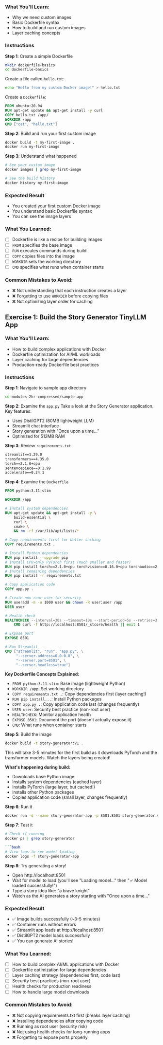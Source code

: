 ### What You'll Learn:
- Why we need custom images
- Basic Dockerfile syntax
- How to build and run custom images
- Layer caching concepts

### Instructions

**Step 1**: Create a simple Dockerfile
```bash
mkdir dockerfile-basics
cd dockerfile-basics
```

Create a file called `hello.txt`:
```bash
echo "Hello from my custom Docker image!" > hello.txt
```

Create a `Dockerfile`:
```dockerfile
FROM ubuntu:20.04
RUN apt-get update && apt-get install -y curl
COPY hello.txt /app/
WORKDIR /app
CMD ["cat", "hello.txt"]
```

**Step 2**: Build and run your first custom image
```bash
docker build -t my-first-image .
docker run my-first-image
```

**Step 3**: Understand what happened
```bash
# See your custom image
docker images | grep my-first-image

# See the build history
docker history my-first-image
```

### Expected Result
- You created your first custom Docker image
- You understand basic Dockerfile syntax
- You can see the image layers

### What You Learned:
- [ ] Dockerfile is like a recipe for building images
- [ ] `FROM` specifies the base image
- [ ] `RUN` executes commands during build
- [ ] `COPY` copies files into the image
- [ ] `WORKDIR` sets the working directory
- [ ] `CMD` specifies what runs when container starts

### Common Mistakes to Avoid:
- ❌ Not understanding that each instruction creates a layer
- ❌ Forgetting to use `WORKDIR` before copying files
- ❌ Not optimizing layer order for caching

## Exercise 1: Build the Story Generator TinyLLM App

### What You'll Learn:
- How to build complex applications with Docker
- Dockerfile optimization for AI/ML workloads
- Layer caching for large dependencies
- Production-ready Dockerfile best practices

### Instructions

**Step 1**: Navigate to sample app directory
```bash
cd modules-2hr-compressed/sample-app
```

**Step 2**: Examine the `app.py`
Take a look at the Story Generator application. Key features:
- Uses DistilGPT2 (80MB lightweight LLM)
- Streamlit chat interface
- Story generation with "Once upon a time..."
- Optimized for 512MB RAM

**Step 3**: Review `requirements.txt`
```txt
streamlit==1.29.0
transformers==4.35.0
torch==2.1.0+cpu
sentencepiece==0.1.99
accelerate==0.24.1
```

**Step 4**: Examine the `Dockerfile`
```dockerfile
FROM python:3.11-slim

WORKDIR /app

# Install system dependencies
RUN apt-get update && apt-get install -y \
    build-essential \
    curl \
    cmake \
    && rm -rf /var/lib/apt/lists/*

# Copy requirements first for better caching
COPY requirements.txt .

# Install Python dependencies
RUN pip install --upgrade pip
# Install CPU-only PyTorch first (much smaller and faster)
RUN pip install torch==2.1.0+cpu torchvision==0.16.0+cpu torchaudio==2.1.0+cpu --index-url https://download.pytorch.org/whl/cpu
# Install remaining dependencies
RUN pip install -r requirements.txt

# Copy application code
COPY app.py .

# Create non-root user for security
RUN useradd -m -u 1000 user && chown -R user:user /app
USER user

# Health check
HEALTHCHECK --interval=30s --timeout=10s --start-period=5s --retries=3 \
    CMD curl -f http://localhost:8501/_stcore/health || exit 1

# Expose port
EXPOSE 8501

# Run Streamlit
CMD ["streamlit", "run", "app.py", \
     "--server.address=0.0.0.0", \
     "--server.port=8501", \
     "--server.headless=true"]
```

**Key Dockerfile Concepts Explained:**
- `FROM python:3.11-slim`: Base image (lightweight Python)
- `WORKDIR /app`: Set working directory
- `COPY requirements.txt .`: Copy dependencies first (layer caching!)
- `RUN pip install...`: Install Python packages
- `COPY app.py .`: Copy application code last (changes frequently)
- `USER user`: Security best practice (non-root user)
- `HEALTHCHECK`: Monitor application health
- `EXPOSE 8501`: Document the port (doesn't actually expose it)
- `CMD`: What runs when container starts

**Step 5**: Build the image
```bash
docker build -t story-generator:v1 .
```

This will take 3-5 minutes for the first build as it downloads PyTorch and the transformer models. Watch the layers being created!

**What's happening during build:**
- Downloads base Python image
- Installs system dependencies (cached layer)
- Installs PyTorch (large layer, but cached!)
- Installs other Python packages
- Copies application code (small layer, changes frequently)

**Step 6**: Run it
```bash
docker run -d --name story-generator-app -p 8501:8501 story-generator:v1
```

**Step 7**: Test it
```bash
# Check if running
docker ps | grep story-generator

```bash
# View logs to see model loading
docker logs -f story-generator-app
```

**Step 8**: Try generating a story!
- Open http://localhost:8501
- Wait for model to load (you'll see "Loading model..." then "✓ Model loaded successfully!")
- Type a story idea like: "a brave knight"
- Watch as the AI generates a story starting with "Once upon a time..."

### Expected Result
- ✅ Image builds successfully (~3-5 minutes)
- ✅ Container runs without errors
- ✅ Streamlit app loads at http://localhost:8501
- ✅ DistilGPT2 model loads successfully
- ✅ You can generate AI stories!

### What You Learned:
- [ ] How to build complex AI/ML applications with Docker
- [ ] Dockerfile optimization for large dependencies
- [ ] Layer caching strategy (dependencies first, code last)
- [ ] Security best practices (non-root user)
- [ ] Health checks for production readiness
- [ ] How to handle large model downloads

### Common Mistakes to Avoid:
- ❌ Not copying requirements.txt first (breaks layer caching)
- ❌ Installing dependencies after copying code
- ❌ Running as root user (security risk)
- ❌ Not using health checks for long-running apps
- ❌ Forgetting to expose ports properly